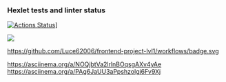 ### Hexlet tests and linter status

[![Actions Status](https://github.com/Luce62006/frontend-project-lvl1/workflows/hexlet-check/badge.svg)](https://github.com/Luce62006/frontend-project-lvl1/actions)]

<a href="https://codeclimate.com/github/Luce62006/frontend-project-lvl1/maintainability"><img src="https://api.codeclimate.com/v1/badges/fec0e1c21b59fa4a9e1c/maintainability" /></a>

https://github.com/Luce62006/frontend-project-lvl1/workflows/badge.svg

https://asciinema.org/a/NOQjbtVa2lrlnBOqsgAXv4yAe
https://asciinema.org/a/PAg6JaUU3aPpshzolgj6Fv9Xj
